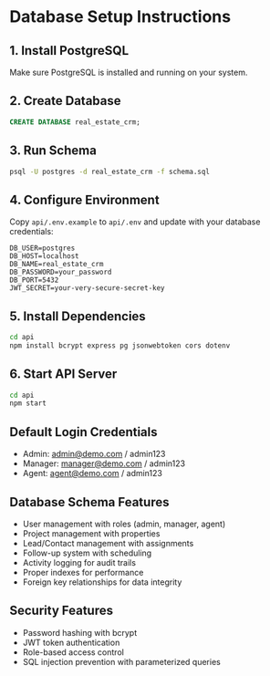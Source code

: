 
# Database Setup Instructions

## 1. Install PostgreSQL
Make sure PostgreSQL is installed and running on your system.

## 2. Create Database
```sql
CREATE DATABASE real_estate_crm;
```

## 3. Run Schema
```bash
psql -U postgres -d real_estate_crm -f schema.sql
```

## 4. Configure Environment
Copy `api/.env.example` to `api/.env` and update with your database credentials:

```env
DB_USER=postgres
DB_HOST=localhost
DB_NAME=real_estate_crm
DB_PASSWORD=your_password
DB_PORT=5432
JWT_SECRET=your-very-secure-secret-key
```

## 5. Install Dependencies
```bash
cd api
npm install bcrypt express pg jsonwebtoken cors dotenv
```

## 6. Start API Server
```bash
cd api
npm start
```

## Default Login Credentials
- Admin: admin@demo.com / admin123
- Manager: manager@demo.com / admin123  
- Agent: agent@demo.com / admin123

## Database Schema Features
- User management with roles (admin, manager, agent)
- Project management with properties
- Lead/Contact management with assignments
- Follow-up system with scheduling
- Activity logging for audit trails
- Proper indexes for performance
- Foreign key relationships for data integrity

## Security Features
- Password hashing with bcrypt
- JWT token authentication
- Role-based access control
- SQL injection prevention with parameterized queries
